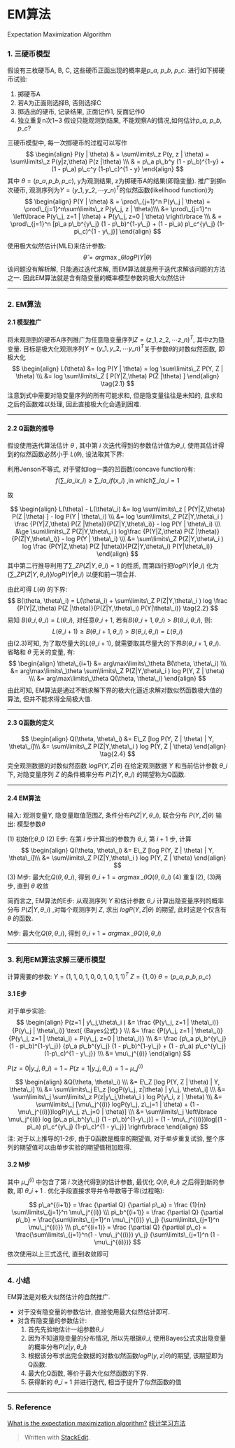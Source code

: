 # EM算法


Expectation Maximization Algorithm

<!--more-->

### 1. 三硬币模型
假设有三枚硬币A, B, C, 这些硬币正面出现的概率是$p\_a$, $p\_b$, $p\_c$.
进行如下掷硬币试验:
 1. 掷硬币A
 2. 若A为正面则选择B, 否则选择C
 3. 掷选出的硬币, 记录结果, 正面记作1, 反面记作0
 4. 独立重复n次1~3
假设只能观测到结果, 不能观察A的情况,如何估计$p\_a$, $p\_b$, $p\_c$?

三硬币模型中, 每一次掷硬币的过程可以写作
$$
\begin{align}
P(y | \theta) & = \sum\limits\_z P(y, z | \theta) = \sum\limits\_z  P(y|z,\theta) P(z |\theta) \\\
& = p\_a p\_b^y (1 - p\_b)^{1-y} + (1 - p\_a) p\_c^y (1-p\_c)^{1 - y}
\end{align}
$$
其中 $\theta = (p\_a, p\_b, p\_c)$, y为观测结果, z为掷硬币A的结果(即隐变量).
推广到掷n次硬币, 观测序列为$Y = (y\_1, y\_2, \cdots y\_n)^T$的似然函数(likelihood function)为
$$
\begin{align}
P(Y | \theta) & = \prod\_{j=1}^n  P(y\_j | \theta) = \prod\_{j=1}^n\sum\limits\_z  P(y\_j, z | \theta)\\\
&= \prod\_{j=1}^n \left\lbrace P(y\_j, z=1 | \theta) + P(y\_j, z=0 | \theta) \right\rbrace \\\
& = \prod\_{j=1}^n [p\_a p\_b^{y\_j} (1 - p\_b)^{1-y\_j} + (1 - p\_a) p\_c^{y\_j} (1-p\_c)^{1 - y\_j}]
\end{align}
$$

使用极大似然估计(MLE)来估计参数:
$$ 
\hat \theta = arg\max\limits\_{\theta} logP(Y | \theta)
$$
该问题没有解析解, 只能通过迭代求解, 而EM算法就是用于迭代求解该问题的方法之一. 因此EM算法就是含有隐变量的概率模型参数的极大似然估计

---

### 2. EM算法
#### 2.1 模型推广
将未观测到的硬币A序列推广为任意隐变量序列$Z = (z\_1, z\_2, \cdots z\_n)^T$, 其中$z$为隐变量. 目标是极大化观测序列$Y = (y\_1, y\_2, \cdots y\_n)^T$关于参数$\theta$的对数似然函数, 即极大化
$$
\begin{align}
L(\theta) &= log  P(Y | \theta) = log \sum\limits\_Z P(Y, Z | \theta) \\\
&= log \sum\limits\_Z  [ P(Y|Z,\theta) P(Z |\theta) ]
\end{align}
\tag{2.1}
$$
注意到式中需要对隐变量序列的所有可能求和, 但是隐变量往往是未知的, 且求和之后的函数难以处理, 因此直接极大化会遇到困难.

---

#### 2.2 Q函数的推导
假设使用迭代算法估计 $\theta$ , 其中第 $i$ 次迭代得到的参数估计值为$\theta\_i$, 使用其估计得到的似然函数必然小于 $L(\theta)$, 设法取其下界:

利用Jenson不等式, 对于譬如log一类的凹函数(concave function)有:
$$
f(\sum\limits\_i a\_i x\_i) \ge \sum\limits\_i a\_i f(x\_i) 
\text{ ,in which} \sum\limits\_i a\_i = 1
$$

故

$$
\begin{align}
L(\theta) - L(\theta\_i) &= log \sum\limits\_z  [ P(Y|Z,\theta) P(Z |\theta) ] - log  P(Y | \theta\_i) \\\
&= log \sum\limits\_Z P(Z|Y,\theta\_i ) \frac {P(Y|Z,\theta) P(Z |\theta)}{P(Z|Y,\theta\_i)} - log  P(Y | \theta\_i) \\\
&\ge \sum\limits\_Z P(Z|Y,\theta\_i ) log\frac {P(Y|Z,\theta) P(Z |\theta)}{P(Z|Y,\theta\_i)} - log  P(Y | \theta\_i) \\\
&= \sum\limits\_Z P(Z|Y,\theta\_i ) log \frac {P(Y|Z,\theta) P(Z |\theta)}{P(Z|Y,\theta\_i) P(Y|\theta\_i)}
\end{align}
$$
其中第二行推导利用了$\sum\limits\_Z P(Z|Y,\theta\_i ) = 1$ 的性质, 而第四行把$log  P(Y | \theta\_i)$ 化为 $\left\lbrace \sum\limits\_Z P(Z|Y,\theta\_i )\right\rbrace log  P(Y | \theta\_i)$ 以便和前一项合并.

由此可得 $L(\theta)$ 的下界:
$$
B(\theta, \theta\_i) = L(\theta\_i) + \sum\limits\_Z P(Z|Y,\theta\_i ) log \frac {P(Y|Z,\theta) P(Z |\theta)}{P(Z|Y,\theta\_i) P(Y|\theta\_i)}
\tag{2.2}
$$
易知 $B(\theta\_i, \theta\_i) = L(\theta\_i)$, 对任意$\theta\_{i+1}$, 若有$B(\theta\_{i+1}, \theta\_i) > B(\theta\_i, \theta\_i)$, 则:
$$
L(\theta\_{i+1}) \ge B(\theta\_{i+1}, \theta\_i) > B(\theta\_i, \theta\_i) = L(\theta\_i)
\tag{2.3}
$$
由(2.3)可知, 为了取尽量大的$L(\theta\_{i+1})$, 就需要取其尽量大的下界$B(\theta\_{i+1}, \theta\_i)$. 省略和 $\theta$ 无关的变量, 有:
$$
\begin{align}
\theta\_{i+1} &= arg\max\limits\_\theta B(\theta, \theta\_i) \\\
&= arg\max\limits\_\theta \sum\limits\_Z P(Z|Y,\theta\_i ) log  P(Y, Z | \theta) \\\
&= arg\max\limits\_\theta Q(\theta, \theta\_i)
\end{align}
$$ 
由此可知, EM算法是通过不断求解下界的极大化逼近求解对数似然函数极大值的算法, 但并不能求得全局极大值.

---

#### 2.3 Q函数的定义
$$
\begin{align}
Q(\theta, \theta\_i) &= E\_Z [log  P(Y, Z | \theta) | Y, \theta\_i]\\\
&= \sum\limits\_Z P(Z|Y,\theta\_i ) log  P(Y, Z | \theta)
\end{align}
\tag{2.4}
$$
完全观测数据的对数似然函数 $log  P(Y, Z | \theta)$ 在给定观测数据 $Y$ 和当前估计参数 $\theta\_i$ 下, 对隐变量序列 $Z$ 的条件概率分布 $P(Z|Y,\theta\_i )$ 的期望称为Q函数.

---

#### 2.4 EM算法
输入: 观测变量$Y$, 隐变量取值范围$Z$, 条件分布$P(Z|Y,\theta\_i )$, 联合分布 $P(Y, Z | \theta)$
输出: 模型参数$\theta$

(1) 初始化$\theta\_0$
(2) E步: 在第 $i$ 步计算出的参数为 $\theta\_i$, 第 $i+1$ 步, 计算
$$
\begin{align}
Q(\theta, \theta\_i) &= E\_Z [log  P(Y, Z | \theta) | Y, \theta\_i]\\\
&= \sum\limits\_Z P(Z|Y,\theta\_i ) log  P(Y, Z | \theta)
\end{align}
$$
(3) M步: 最大化$Q(\theta, \theta\_i)$, 得到 $\theta\_{i+1} = arg\max\limits\_\theta Q(\theta, \theta\_i)$
(4) 重复(2), (3)两步, 直到 $\theta$ 收敛

简而言之, EM算法的E步: 从观测序列 $Y$ 和估计参数 $\theta\_i$ 计算出隐变量序列的概率分布 $P(Z|Y,\theta\_i )$ ,对每个观测序列 $Z$, 求出 $log  P(Y, Z | \theta)$ 的期望, 此时这是个仅含有 $\theta$ 的函数.

M步: 最大化$Q(\theta, \theta\_i)$, 得到 $\theta\_{i+1} = arg\max\limits\_\theta Q(\theta, \theta\_i)$

---

### 3. 利用EM算法求解三硬币模型
计算需要的参数:
$Y = (1, 1, 0, 1, 0, 0, 1, 0, 1, 1)^T$
$Z = \lbrace 1, 0 \rbrace$
$\theta = (p\_a, p\_b, p\_c)$

#### 3.1 E步
对于单步实验:
$$
\begin{align}
P(z=1 | y\_j,\theta\_i ) &= \frac {P(y\_j, z=1 | \theta\_i)} {P(y\_j | \theta\_i)} \text{ (Bayes公式) } \\\
&= \frac {P(y\_j, z=1 | \theta\_i)} {P(y\_j, z=1 | \theta\_i) + P(y\_j, z=0 | \theta\_i)} \\\
&= \frac {p\_a p\_b^{y\_j} (1 - p\_b)^{1-y\_j}} {p\_a p\_b^{y\_j} (1 - p\_b)^{1-y\_j} + (1 - p\_a) p\_c^{y\_j} (1-p\_c)^{1 - y\_j}} \\\
&= \mu\_j^{(i)}
\end{align}
$$

$P(z=0 | y\_j,\theta\_i ) = 1 - P(z=1 | y\_j,\theta\_i ) = 1 - \mu\_j^{(i)}$

$$ 
\begin{align}
&Q(\theta, \theta\_i) \\\
&= E\_Z [log  P(Y, Z | \theta) | Y, \theta\_i] \\\
&= \sum\limits\_j E\_z [logP(y\_j, z|\theta) | y\_j, \theta\_i] \\\
&= \sum\limits\_j \sum\limits\_z P(z|y\_j,\theta\_i ) log  P(y\_i, z | \theta) \\\
&=  \sum\limits\_j [\mu\_j^{(i)} logP(y\_j, z\_j=1 | \theta) + (1 - \mu\_j^{(i)})logP(y\_j, z\_j=0 | \theta)] \\\
&= \sum\limits\_j \left\lbrace \mu\_j^{(i)} log [p\_a p\_b^{y\_j} (1 - p\_b)^{1-y\_j}] + (1 - \mu\_j^{(i)})log[(1 - p\_a) p\_c^{y\_j} (1-p\_c)^{1 - y\_j}] \right\rbrace
 \end{align}
$$
注: 对于以上推导的1-2步, 由于Q函数是概率的期望值, 对于单步重复试验, 整个序列的期望值可以由单步实验的期望值相加取得.

#### 3.2 M步

其中 $\mu\_j^{(i)}$ 中包含了第 $i$ 次迭代得到的估计参数, 最优化 $Q(\theta, \theta\_i)$ 之后得到新的参数, 即 $\theta\_{i+1}$ . 优化手段直接求导并令导数等于零(过程略):

$$
p\_a^{(i+1)} = \frac {\partial Q} {\partial p\_a} = \frac {1}{n} \sum\limits\_{j=1}^n \mu\_j^{(i)} \\\
p\_b^{(i+1)} = \frac {\partial Q} {\partial p\_b} = \frac{\sum\limits\_{j=1}^n \mu\_j^{(i)} y\_j} {\sum\limits\_{j=1}^n \mu\_j^{(i)}} \\\
p\_c^{(i+1)} = \frac {\partial Q} {\partial p\_c} = \frac{\sum\limits\_{j=1}^n(1 - \mu\_j^{(i)}) y\_j} {\sum\limits\_{j=1}^n (1 - \mu\_j^{(i)})} 
$$
依次使用以上三式迭代, 直到收敛即可

---

### 4. 小结

 EM算法是对极大似然估计的自然推广. 

 -  对于没有隐变量的参数估计, 直接使用最大似然估计即可. 
 -  对含有隐变量的参数估计: 
      1. 首先先验地估计一组参数$\theta\_i$
      2. 因为不知道隐变量的分布情况, 所以先根据$\theta\_i$, 使用Bayes公式求出隐变量的概率分布$P(z|y,\theta\_i )$
      3. 根据该分布求出完全数据的对数似然函数$log  P(y, z | \theta)$的期望, 该期望即为Q函数.
      4. 最大化Q函数, 等价于最大化似然函数的下界.
      5. 获得新的 $\theta\_{i+1}$ 并进行迭代, 相当于提升了似然函数的值

---

### 5. Reference
[What is the expectation maximization algorithm?](http://ai.stanford.edu/~chuongdo/papers/em\_tutorial.pdf)
[统计学习方法](https://www.amazon.cn/%E7%BB%9F%E8%AE%A1%E5%AD%A6%E4%B9%A0%E6%96%B9%E6%B3%95-%E6%9D%8E%E8%88%AA/dp/B007TSFMTA/ref=sr\_1\_1?ie=UTF8&qid=1466746855&sr=8-1&keywords=%E7%BB%9F%E8%AE%A1%E5%AD%A6%E4%B9%A0%E6%96%B9%E6%B3%95)

> Written with [StackEdit](https://stackedit.io/).

